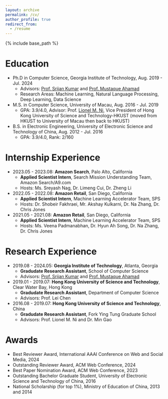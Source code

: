 ```yaml
---
layout: archive
permalink: /cv/
author_profile: true
redirect_from:
  - /resume
---
```


{% include base_path %}

Education
======
* Ph.D in Computer Science, Georgia Institute of Technology, Aug. 2019 - Jul. 2024
  - Advisors: [Prof. Srijan Kumar](https://faculty.cc.gatech.edu/~srijan/) and [Prof. Mustaque Ahamad](https://www.cc.gatech.edu/people/mustaque-ahamad)
  - Research Areas: Machine Learning, Natural Language Processing, Deep Learning, Data Science
* M.S. in Computer Science, University of Macau, Aug. 2016 - Jul. 2019
  - GPA: 3.9/4.0, Advisor: Prof. [Lionel M. Ni](https://www.cse.ust.hk/~ni/), Vice President of Hong Kong University of Science and Technology-HKUST (moved from HKUST to University of Macau then back to HKUST)
* B.S. in Electronic Engineering, University of Electronic Science and Technology of China, Aug. 2012 - Jul. 2016
  - GPA: 3.9/4.0, Rank: 2/160

Internship Experience
======
- 2023.05 - 2023.08: **Amazon Search**, Palo Alto, California
  * **Applied Scientist Intern**, Search Mission Understanding Team, Amazon Search/A9.com
  * Hosts: Ms. Sreyash Nag, Dr. Limeng Cui, Dr. Zheng Li
- 2022.05 - 2022.08: **Amazon Retail**, San Diego, California
  * **Applied Scientist Intern**, Machine Learning Accelerator Team, SPS
  * Hosts: Dr. Shobeir Fakhraei, Mr. Akshay Kulkarni, Dr. Na Zhang, Dr. Chris Jones
- 2021.05 - 2021.08: **Amazon Retail**, San Diego, California
  * **Applied Scientist Intern**, Machine Learning Accelerator Team, SPS
  * Hosts: Ms. Veena Padmanabhan, Dr. Hyun Ah Song, Dr. Na Zhang, Dr. Chris Jones

Research Experience
======
- 2019.08 - 2024.05: **Georgia Institute of Technology**, Atlanta, Georgia
  - **Gradudate Research Assistant**, School of Computer Science
  - Advisors: [Prof. Srijan Kumar](https://faculty.cc.gatech.edu/~srijan/) and [Prof. Mustaque Ahamad](https://www.cc.gatech.edu/people/mustaque-ahamad)
- 2019.01 - 2019.07: **Hong Kong University of Science and Technology**, Clear Water Bay, Hong Kong
  - **Gradudate Research Assistant**, Department of Computer Science
  - Advisors: Prof. Lei Chen
- 2016.08 - 2019.07: **Hong Kong University of Science and Technology**, China
  - **Gradudate Research Assistant**, Fork Ying Tung Graduate School
  - Advisors: Prof. Lionel M. Ni and Dr. Min Gao

Awards
======
- Best Reviewer Award, International AAAI Conference on Web and Social Media, 2024
- Outstanding Reviewer Award, ACM Web Conference, 2024
- Best Paper Nomination Award, ACM Web Conference, 2023
- Outstanding Bachelor Graduate Student, University of Electronic Science and Technology of China, 2016
- National Scholarship (for top 1\%), Ministry of Education of China, 2013 and 2014



<!--
Research experience
======
- 2019.08 - present: **Amazon**, Palo Alto, California
  * **Applied Scientist Intern**, Query Understanding Team, Amazon Search/A9.com
  * Hosts: Ms. Sreyash Nag, Dr. Limeng Cui, Dr. Zheng Li
- 2022.05 - 2022.08: **Amazon**, San Diego, California
  * **Applied Scientist Intern**, Machine Learning Accelerator Team, SPS
 Project: Buyer Risk Assessment by Node Representation Learning using Dynamic Graph Neural Network
 
Project: Buyer Risk Assessment by Node Representation Learning using Dynamic Graph Neural Network

* Hosts: Dr. Na Zhang, Mentor, Dr. Shobeir Fakhraei, Mr. Akshay Kulkarni
- 2021.05 - 2021.08: **Amazon**, San Diego, California

Project: Buyer and Seller Node Fraud Detection by Graph Neural Network


Skills
======
* Skill 1
* Skill 2
  * Sub-skill 2.1
  * Sub-skill 2.2
  * Sub-skill 2.3
* Skill 3

Publications
======
  <ul>{% for post in site.publications %}
    {% include archive-single-cv.html %}
  {% endfor %}</ul>
  
Talks
======
  <ul>{% for post in site.talks %}
    {% include archive-single-talk-cv.html %}
  {% endfor %}</ul>
  
Teaching
======
  <ul>{% for post in site.teaching %}
    {% include archive-single-cv.html %}
  {% endfor %}</ul>
  
Service and leadership
======
* Currently signed in to 43 different slack teams
-->








